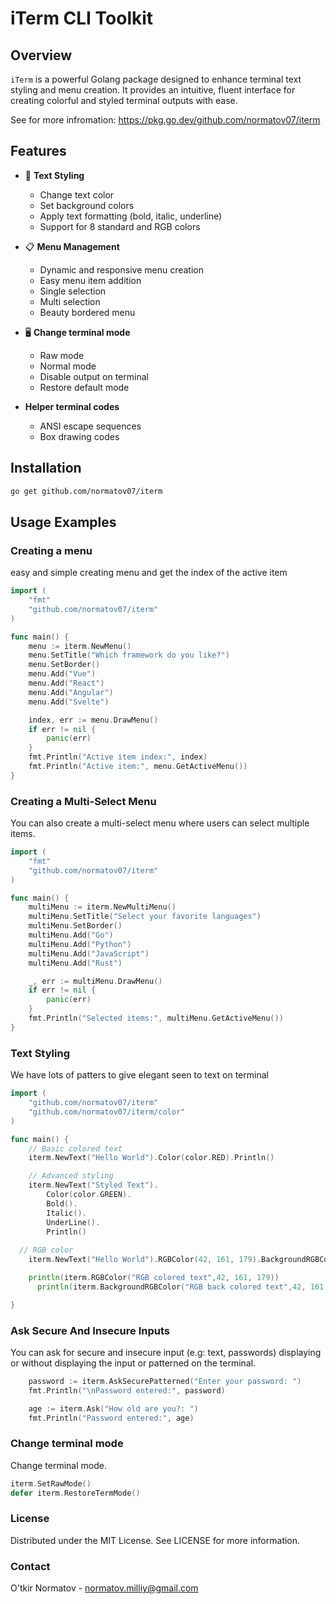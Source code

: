 # iTerm CLI Toolkit

## Overview

`iTerm` is a powerful Golang package designed to enhance terminal text styling and menu creation. It provides an intuitive, fluent interface for creating colorful and styled terminal outputs with ease.

See for more infromation: https://pkg.go.dev/github.com/normatov07/iterm

## Features

- 🎨 **Text Styling**
  - Change text color
  - Set background colors
  - Apply text formatting (bold, italic, underline)
  - Support for 8 standard and RGB colors

- 📋 **Menu Management**
  - Dynamic and responsive menu creation
  - Easy menu item addition
  - Single selection
  - Multi selection
  - Beauty bordered menu

- 🖥️ **Change terminal mode**
  - Raw mode
  - Normal mode
  - Disable output on terminal
  - Restore default mode

- **Helper terminal codes**
  - ANSI escape sequences
  - Box drawing codes

## Installation

```bash
go get github.com/normatov07/iterm
```


## Usage Examples

### Creating a menu

easy and simple creating menu and get the index of the active item

```go
import (
    "fmt"
    "github.com/normatov07/iterm"
)

func main() {
    menu := iterm.NewMenu()
    menu.SetTitle("Which framework do you like?")
    menu.SetBorder()
    menu.Add("Vue")
    menu.Add("React")
    menu.Add("Angular")
    menu.Add("Svelte")

    index, err := menu.DrawMenu()
    if err != nil {
        panic(err)
    }
    fmt.Println("Active item index:", index)
    fmt.Println("Active item:", menu.GetActiveMenu())
}
```

### Creating a Multi-Select Menu

You can also create a multi-select menu where users can select multiple items.

```go
import (
    "fmt"
    "github.com/normatov07/iterm"
)

func main() {
    multiMenu := iterm.NewMultiMenu()
    multiMenu.SetTitle("Select your favorite languages")
    multiMenu.SetBorder()
    multiMenu.Add("Go")
    multiMenu.Add("Python")
    multiMenu.Add("JavaScript")
    multiMenu.Add("Rust")

    _, err := multiMenu.DrawMenu()
    if err != nil {
        panic(err)
    }
    fmt.Println("Selected items:", multiMenu.GetActiveMenu())
}
```

### Text Styling

  We have lots of patters to give elegant seen to text on terminal

```go
import (
    "github.com/normatov07/iterm"
    "github.com/normatov07/iterm/color"
)

func main() {
    // Basic colored text
    iterm.NewText("Hello World").Color(color.RED).Println()

    // Advanced styling
    iterm.NewText("Styled Text").
        Color(color.GREEN).
        Bold().
        Italic().
        UnderLine().
        Println()
  
  // RGB color
    iterm.NewText("Hello World").RGBColor(42, 161, 179).BackgroundRGBColor(0, 0, 0).Println()

    println(iterm.RGBColor("RGB colored text",42, 161, 179))
	  println(iterm.BackgroundRGBColor("RGB back colored text",42, 161, 179))

}
```
### Ask Secure And Insecure Inputs
You can ask for secure and insecure input (e.g: text, passwords) displaying or without displaying the input or patterned on the terminal.

```go
    password := iterm.AskSecurePatterned("Enter your password: ")
    fmt.Println("\nPassword entered:", password)

    age := iterm.Ask("How old are you?: ")
    fmt.Println("Password entered:", age)
```

### Change terminal mode
  
  Change terminal mode.

```go
iterm.SetRawMode()
defer iterm.RestoreTermMode()
```

### License
Distributed under the MIT License. See LICENSE for more information.

### Contact
O'tkir Normatov - normatov.milliy@gmail.com

